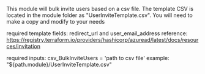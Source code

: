 This module will bulk invite users based on a csv file. The template CSV is located in the module folder as "UserInviteTemplate.csv". You will need to make a copy and modify to your needs

required template fields: redirect_url and user_email_address
reference: https://registry.terraform.io/providers/hashicorp/azuread/latest/docs/resources/invitation

required inputs:
csv_BulkInviteUsers = 'path to csv file'
example: "${path.module}/UserInviteTemplate.csv"

